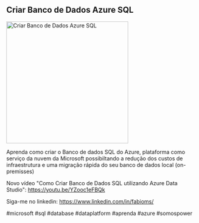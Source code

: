 ## Criar Banco de Dados Azure SQL

<img src="https://fabioms.com.br//uploads/youtube/ZNtRxoyV0z0.png" alt="Criar Banco de Dados Azure SQL" title="Azure SQL" width="320"/>

Aprenda como criar o Banco de dados SQL do Azure, plataforma como serviço da nuvem da Microsoft possibiltando a redução dos custos de infraestrutura e uma migração rápida do seu banco de dados local (on-premisses)

Novo vídeo "Como Criar Banco de Dados SQL utilizando Azure Data Studio": https://youtu.be/YZooc1eFBQk

Siga-me no linkedin: https://www.linkedin.com/in/fabioms/

#microsoft #sql #database #dataplatform #aprenda #azure #somospower